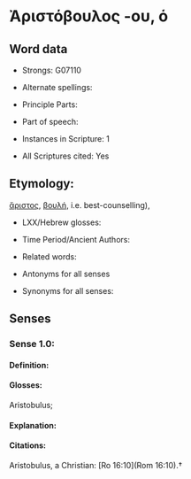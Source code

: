# Ἀριστόβουλος -ου, ὁ

<!-- Status: S2=NeedsEdits -->
<!-- Lexica used for edits:   -->

## Word data

* Strongs: G07110

* Alternate spellings:



* Principle Parts: 


* Part of speech: 


* Instances in Scripture: 1

* All Scriptures cited: Yes

## Etymology: 

[ἄριστος](), [βουλή](), i.e. best-counselling),

* LXX/Hebrew glosses: 


* Time Period/Ancient Authors: 


* Related words: 

* Antonyms for all senses

* Synonyms for all senses: 


## Senses 


### Sense  1.0: 

#### Definition: 

#### Glosses: 

Aristobulus; 

#### Explanation: 


#### Citations: 

Aristobulus, a Christian: [Ro 16:10](Rom 16:10).†
